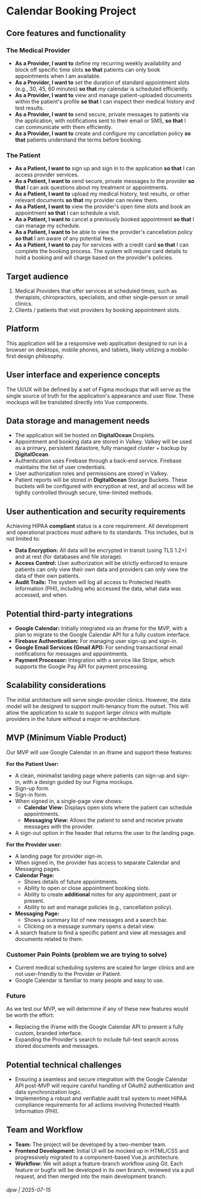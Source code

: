 # Calendar Booking Project

## Core features and functionality

### The Medical Provider

* **As a Provider, I want to** define my recurring weekly availability and block off specific time slots **so that** patients can only book appointments when I am available.
* **As a Provider, I want to** set the duration of standard appointment slots (e.g., 30, 45, 60 minutes) **so that** my calendar is scheduled efficiently.
* **As a Provider, I want to** view and manage patient-uploaded documents within the patient's profile **so that** I can inspect their medical history and test results.
* **As a Provider, I want to** send secure, private messages to patients via the application, with notifications sent to their email or SMS, **so that** I can communicate with them efficiently.
* **As a Provider, I want to** create and configure my cancellation policy **so that** patients understand the terms before booking.

### The Patient

* **As a Patient, I want to** sign up and sign in to the application **so that** I can access provider services.
* **As a Patient, I want to** send secure, private messages to the provider **so that** I can ask questions about my treatment or appointments.
* **As a Patient, I want to** upload my medical history, test results, or other relevant documents **so that** my provider can review them.
* **As a Patient, I want to** view the provider's open time slots and book an appointment **so that** I can schedule a visit.
* **As a Patient, I want to** cancel a previously booked appointment **so that** I can manage my schedule.
* **As a Patient, I want to** be able to view the provider's cancellation policy **so that** I am aware of any potential fees.
* **As a Patient, I want to** pay for services with a credit card **so that** I can complete the booking process. The system will require card details to hold a booking and will charge based on the provider's policies.

## Target audience

1.  Medical Providers that offer services at scheduled times, such as therapists, chiropractors, specialists, and other single-person or small clinics.
2.  Clients / patients that visit providers by booking appointment slots.

## Platform

This application will be a responsive web application designed to run in a browser on desktops, mobile phones, and tablets, likely utilizing a mobile-first design philosophy.

## User interface and experience concepts

The UI/UX will be defined by a set of Figma mockups that will serve as the single source of truth for the application's appearance and user flow. These mockups will be translated directly into Vue components.

## Data storage and management needs

* The application will be hosted on **DigitalOcean** Droplets.
* Appointment and booking data are stored in Valkey. Valkey will be used as a primary, persistent datastore, fully managed cluster + backup by **DigitalOcean**.
* Authentication uses Firebase through a back-end service. Firebase maintains the list of user credentials.
* User authorization roles and permissions are stored in Valkey.
* Patient reports will be stored in **DigitalOcean** Storage Buckets. These buckets will be configured with encryption at rest, and all access will be tightly controlled through secure, time-limited methods.

## User authentication and security requirements

Achieving HIPAA **compliant** status is a core requirement. All development and operational practices must adhere to its standards. This includes, but is not limited to:

* **Data Encryption:** All data will be encrypted in transit (using TLS 1.2+) and at rest (for databases and file storage).
* **Access Control:** User authorization will be strictly enforced to ensure patients can only view their own data and providers can only view the data of their own patients.
* **Audit Trails:** The system will log all access to Protected Health Information (PHI), including who accessed the data, what data was accessed, and when.

## Potential third-party integrations

* **Google Calendar:** Initially integrated via an iframe for the MVP, with a plan to migrate to the Google Calendar API for a fully custom interface.
* **Firebase Authentication:** For managing user sign-up and sign-in.
* **Google Email Services (Gmail API):** For sending transactional email notifications for messages and appointments.
* **Payment Processor:** Integration with a service like Stripe, which supports the Google Pay API for payment processing.

## Scalability considerations

The initial architecture will serve single-provider clinics. However, the data model will be designed to support multi-tenancy from the outset. This will allow the application to scale to support larger clinics with multiple providers in the future without a major re-architecture.

## MVP (Minimum Viable Product)

Our MVP will use Google Calendar in an iframe and support these features:

**For the Patient User:**

* A clean, minimalist landing page where patients can sign-up and sign-in, with a design guided by our Figma mockups.
* Sign-up form.
* Sign-in form.
* When signed in, a single-page view shows:
    * **Calendar View:** Displays open slots where the patient can schedule appointments.
    * **Messaging View:** Allows the patient to send and receive private messages with the provider.
* A sign-out option in the header that returns the user to the landing page.

**For the Provider user:**

* A landing page for provider sign-in.
* When signed in, the provider has access to separate Calendar and Messaging pages.
* **Calendar Page:**
    * Shows details of future appointments.
    * Ability to open or close appointment booking slots.
    * Ability to create **additional** notes for any appointment, past or present.
    * Ability to set and manage policies (e.g., cancellation policy).
* **Messaging Page:**
    * Shows a summary list of new messages and a search bar.
    * Clicking on a message summary opens a detail view.
* A search feature to find a specific patient and view all messages and documents related to them.

### Customer Pain Points (problem we are trying to solve)

* Current medical scheduling systems are scaled for larger clinics and are not user-friendly to the Provider or Patient.
* Google Calendar is familiar to many people and easy to use.

### Future

As we test our MVP, we will determine if any of these new features would be worth the effort:

* Replacing the iframe with the Google Calendar API to present a fully custom, branded interface.
* Expanding the Provider's search to include full-text search across stored documents and messages.

## Potential technical challenges

* Ensuring a seamless and secure integration with the Google Calendar API post-MVP will require careful handling of OAuth2 authentication and data synchronization logic.
* Implementing a robust and verifiable audit trail system to meet HIPAA compliance requirements for all actions involving Protected Health Information (PHI).

## Team and Workflow

* **Team:** The project will be developed by a two-member team.
* **Frontend Development:** Initial UI will be mocked up in HTML/CSS and progressively migrated to a component-based Vue.js architecture.
* **Workflow:** We will adopt a feature-branch workflow using Git. Each feature or bugfix will be developed in its own branch, reviewed via a pull request, and then merged into the main development branch.

###### dpw | 2025-07-15
